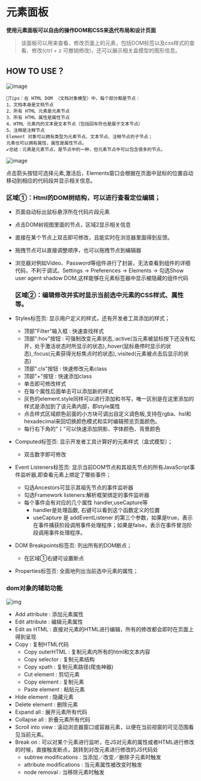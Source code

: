 # 元素面板

**使用元素面板可以自由的操作DOM和CSS来迭代布局和设计页面**

> 该面板可以用来查看、修改页面上的元素，包括DOM标签以及css样式的查看、修改(ctrl + z 可撤销修改)，还可以展示相关盒模型的图形信息。

## HOW TO USE？

![image](../../public/img/elments.png)

```
🚩Tips：在 HTML DOM （文档对象模型）中，每个部分都是节点：  
1、文档本身是文档节点  
2、所有 HTML 元素是元素节点  
3、所有 HTML 属性是属性节点  
4、HTML 元素内的文本是文本节点（包括回车符也是属于文本节点）  
5、注释是注释节点  
Element 对象可以拥有类型为元素节点、文本节点、注释节点的子节点；  
元素也可以拥有属性，属性是属性节点。  
✔️总结：元素是元素节点，是节点中的一种，但元素节点中可以包含很多的节点。
```

![image](../../public/img/elements1.png)

点击箭头按钮可选择元素,激活后，Elements窗口会根据在页面中鼠标的位置自动移动到相应的代码段并显示相关信息。

### 区域①：Html的DOM树结构，可以进行查看定位编辑；

- 页面自动标出鼠标悬浮所在代码片段元素

- 点击DOM树视图里面的节点，区域2显示相关信息

- 直接在某个节点上双击即可修改，且能实时在浏览器里面得到反馈。

- 拖拽节点可以直接调整顺序，也可以拖拽节点到编辑器

- 浏览器对例如Video、Password等组件进行了封装，无法查看到组件的详细代码，不利于调试。Settings → Preferences → Elements → 勾选Show user agent shadow DOM,这样能够在元素标签器中显示被隐藏的组件代码

  ### 区域②：编辑修改并实时显示当前选中元素的CSS样式、属性等。

- Styles标签页: 显示用户定义的样式，还有开发者工具添加的样式；

  - 顶部"Filter"输入框 : 快速查找样式
  - 顶部":hov"按钮 : 可强制改变元素状态,:active(当元素被鼠标按下还没有松开，处于激活状态时所显示的状态),:hover(鼠标悬停时显示的状态),:focus(元素获得光标焦点时的状态),:visited(元素被点击后显示的状态)
  - 顶部".cls"按钮 : 快速修改元素class
  - 顶部"+"按钮 : 快速添加class
  - 单击即可修改样式
  - 在每个属性后面单击可以添加新的样式
  - 灰色的element.style同样可以进行添加和书写，唯一区别是在这里添加的样式是添加到了该元素内部，即style属性
  - 点击样式区域颜色前面的小方块可调出自定义调色板,支持在rgba、hsl和hexadecimal来回切换颜色模式和实时编辑预览页面颜色。
  - 每行右下角的"┇"可以快速添加阴影、字体颜色、背景颜色

- Computed标签页: 显示开发者工具计算好的元素样式（盒式模型）；

  - 双击数字即可修改

- Event Listeners标签页: 显示当前DOM节点和其祖先节点的所有JavaScript事件监听器,即查看元素上绑定了哪些事件；

  - 勾选Ancestors可显示其祖先节点的事件监听器
  - 勾选Framework listeners:解析框架绑定的事件监听器
  - 每个事件会有对应的几个属性 handler,useCapture等
    - handler是处理函数, 右键可以看到这个函数定义的位置
    - useCapture 是 addEventListener 的第三个参数，如果是true，表示在事件捕获阶段调用事件处理程序；如果是false，表示在事件冒泡阶段调用事件处理程序。

- DOM Breakpoints标签页: 列出所有的DOM断点；

  - 在区域①右键可设置断点

- Properties标签页: 全面地列出当前选中元素的属性；

### dom对象的辅助功能

![img](../../public/img/elements2.png)

- Add attribute : 添加元素属性
- Edit attribute : 编辑元素属性
- Edit as HTML : 直接对元素的HTML进行编辑，所有的修改都会即时在页面上得到呈现
- Copy : 复制HTML代码
  - Copy outerHTML : 复制元素内所有的html和文本内容
  - Copy selector : 复制元素结构
  - Copy xpath : 复制元素路径(爬虫神器)
  - Cut element : 剪切元素
  - Copy element : 复制元素
  - Paste element : 粘贴元素
- Hide element : 隐藏元素
- Delete element : 删除元素
- Expand all : 展开元素所有代码
- Collapse all : 折叠元素所有代码
- Scroll into view : 滚动浏览器窗口或容器元素，以便在当前视窗的可见范围看见当前元素。
- Break on : 可以对某个元素进行监听，在JS对元素的属性或者HTML进行修改的时候，直接触发断点，跳转到对改元素进行修改的JS代码处
  - subtree modifications : 当添加／改变／删除子元素时触发
  - attribute modifications : 当元素属性被改变时触发
  - node removal : 当移除元素时触发